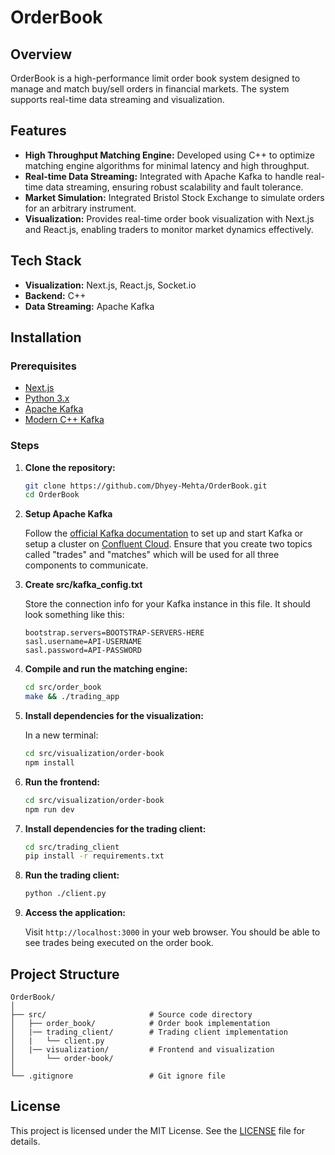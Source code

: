 
# OrderBook

## Overview

OrderBook is a high-performance limit order book system designed to manage and match buy/sell orders in financial markets. The system supports real-time data streaming and visualization.

## Features

- **High Throughput Matching Engine:** Developed using C++ to optimize matching engine algorithms for minimal latency and high throughput.
- **Real-time Data Streaming:** Integrated with Apache Kafka to handle real-time data streaming, ensuring robust scalability and fault tolerance.
- **Market Simulation:** Integrated Bristol Stock Exchange to simulate orders for an arbitrary instrument.
- **Visualization:** Provides real-time order book visualization with Next.js and React.js, enabling traders to monitor market dynamics effectively.

## Tech Stack

- **Visualization:** Next.js, React.js, Socket.io
- **Backend:** C++
- **Data Streaming:** Apache Kafka


## Installation

### Prerequisites

- [Next.js](https://nextjs.org/)
- [Python 3.x](https://www.python.org/)
- [Apache Kafka](https://kafka.apache.org/)
- [Modern C++ Kafka](https://github.com/morganstanley/modern-cpp-kafka)

### Steps


1. **Clone the repository:**

   ```bash
   git clone https://github.com/Dhyey-Mehta/OrderBook.git
   cd OrderBook
   ```

2. **Setup Apache Kafka**

   Follow the [official Kafka documentation](https://kafka.apache.org/quickstart) to set up and start Kafka or setup a cluster on [Confluent Cloud](https://confluent.cloud/). Ensure that you create two topics called "trades" and "matches" which will be used for all three components to communicate.

3. **Create src/kafka_config.txt**
   
   Store the connection info for your Kafka instance in this file. It should look something like this:
   ```
   bootstrap.servers=BOOTSTRAP-SERVERS-HERE
   sasl.username=API-USERNAME
   sasl.password=API-PASSWORD
   ```

4. **Compile and run the matching engine:**

   ```bash
   cd src/order_book
   make && ./trading_app
   ```

5. **Install dependencies for the visualization:**

   In a new terminal:
   ```bash
   cd src/visualization/order-book
   npm install
   ```

6. **Run the frontend:**

   ```bash
   cd src/visualization/order-book
   npm run dev
   ```

7. **Install dependencies for the trading client:**
   ```bash
   cd src/trading_client
   pip install -r requirements.txt 
   ```

8. **Run the trading client:**
   ```bash
   python ./client.py
   ```
9. **Access the application:**

   Visit `http://localhost:3000` in your web browser. You should be able to see trades being executed on the order book.

## Project Structure

```plaintext
OrderBook/
│
├── src/                       # Source code directory
│   ├── order_book/            # Order book implementation
│   |── trading_client/        # Trading client implementation
│   |   └── client.py
│   |── visualization/         # Frontend and visualization
│       └── order-book/
│
└── .gitignore                 # Git ignore file
```

## License

This project is licensed under the MIT License. See the [LICENSE](LICENSE) file for details.

